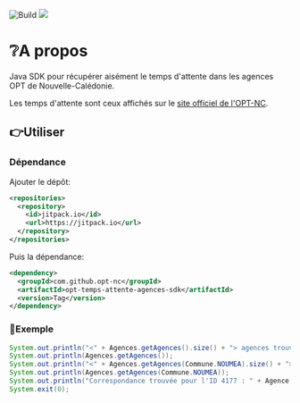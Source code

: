 ![Build](https://github.com/opt-nc/opt-temps-attente-agences-sdk/actions/workflows/maven.yml/badge.svg)
[![](https://jitpack.io/v/opt-nc/opt-temps-attente-agences-sdk.svg)](https://jitpack.io/#opt-nc/opt-temps-attente-agences-sdk)

# ❔A propos

Java SDK pour récupérer aisément le temps d'attente dans les agences OPT de Nouvelle-Calédonie.

Les temps d'attente sont ceux affichés sur le [site officiel de l'OPT-NC](https://www.opt.nc/service/l-opt-pres-de-chez-moi-trouver-une-agence).

## 👉Utiliser

### Dépendance

Ajouter le dépôt:

```xml
<repositories>
  <repository>
    <id>jitpack.io</id>
    <url>https://jitpack.io</url>
  </repository>
</repositories>
```

Puis la dépendance:

```xml
<dependency>
  <groupId>com.github.opt-nc</groupId>
  <artifactId>opt-temps-attente-agences-sdk</artifactId>
  <version>Tag</version>
</dependency>
```

### 🚀Exemple

```java
System.out.println("<" + Agences.getAgences().size() + "> agences trouvées");
System.out.println(Agences.getAgences());
System.out.println("<" + Agences.getAgences(Commune.NOUMEA).size() + "> agences trouvées pour <" + Commune.NOUMEA + ">");
System.out.println(Agences.getAgences(Commune.NOUMEA));
System.out.println("Correspondance trouvée pour l'ID 4177 : " + Agence.getAgence("4177").toString());  
System.exit(0);
```
